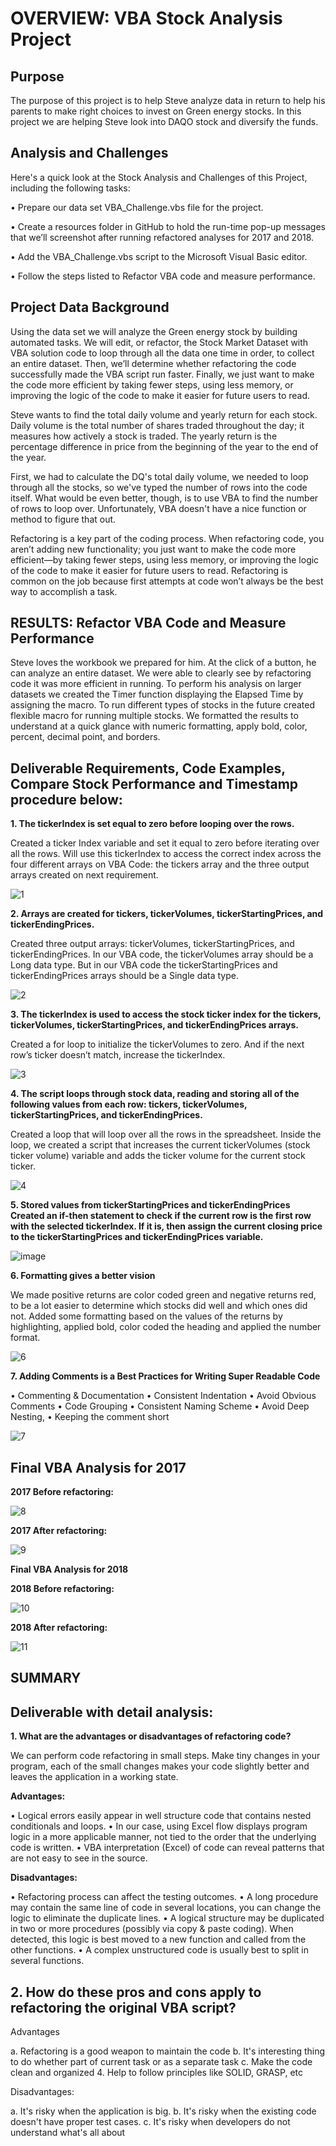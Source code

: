 # **OVERVIEW: VBA Stock Analysis Project**

## **Purpose**

The purpose of this project is to help Steve analyze data in return to help his parents to make right choices to invest on Green energy stocks. In this project we are helping Steve look into DAQO stock and diversify the funds. 

## **Analysis and Challenges**

Here's a quick look at the Stock Analysis and Challenges of this Project, including the following tasks:

•	Prepare our data set VBA_Challenge.vbs file for the project.

•	Create a resources folder in GitHub to hold the run-time pop-up messages that we’ll screenshot after running refactored analyses for 2017 and 2018.

•	Add the VBA_Challenge.vbs script to the Microsoft Visual Basic editor.

•	Follow the steps listed to Refactor VBA code and measure performance.

## **Project Data Background**

Using the data set we will analyze the Green energy stock by building automated tasks. We will edit, or refactor, the Stock Market Dataset with VBA solution code to loop through all the data one time in order, to collect an entire dataset. Then, we’ll determine whether refactoring the code successfully made the VBA script run faster. Finally, we just want to make the code more efficient by taking fewer steps, using less memory, or improving the logic of the code to make it easier for future users to read.

Steve wants to find the total daily volume and yearly return for each stock. Daily volume is the total number of shares traded throughout the day; it measures how actively a stock is traded. The yearly return is the percentage difference in price from the beginning of the year to the end of the year. 

First, we had to calculate the DQ's total daily volume, we needed to loop through all the stocks, so we've typed the number of rows into the code itself. What would be even better, though, is to use VBA to find the number of rows to loop over. Unfortunately, VBA doesn't have a nice function or method to figure that out. 

Refactoring is a key part of the coding process. When refactoring code, you aren’t adding new functionality; you just want to make the code more efficient—by taking fewer steps, using less memory, or improving the logic of the code to make it easier for future users to read. Refactoring is common on the job because first attempts at code won’t always be the best way to accomplish a task. 

## **RESULTS: Refactor VBA Code and Measure Performance**

Steve loves the workbook we prepared for him. At the click of a button, he can analyze an entire dataset. We were able to clearly see by refactoring code it was more efficient in running. To perform his analysis on larger datasets we created the Timer function displaying the Elapsed Time by assigning the macro. To run different types of stocks in the future created flexible macro for running multiple stocks. We formatted the results to understand at a quick glance with numeric formatting, apply bold, color, percent, decimal point, and borders.

## **Deliverable Requirements, Code Examples, Compare Stock Performance and Timestamp procedure below:**

**1.	The tickerIndex is set equal to zero before looping over the rows.**

Created a ticker Index variable and set it equal to zero before iterating over all the rows. Will use this tickerIndex to access the correct index across the four different arrays on VBA Code: the tickers array and the three output arrays created on next requirement.


  ![1](https://user-images.githubusercontent.com/90879122/136734181-121cfc55-f1c9-4e52-9809-f5b7f9b3ade5.png)

**2.	Arrays are created for tickers, tickerVolumes, tickerStartingPrices, and tickerEndingPrices.**

Created three output arrays: tickerVolumes, tickerStartingPrices, and tickerEndingPrices. In our VBA code, the tickerVolumes array should be a Long data type. But in our VBA code the tickerStartingPrices and tickerEndingPrices arrays should be a Single data type.
 

![2](https://user-images.githubusercontent.com/90879122/136734345-26b210e0-f542-46ee-a171-d6062a5a9347.png)

**3.	The tickerIndex is used to access the stock ticker index for the tickers, tickerVolumes, tickerStartingPrices, and tickerEndingPrices arrays.**

Created a for loop to initialize the tickerVolumes to zero. And if the next row’s ticker doesn’t match, increase the tickerIndex.
 
 
 ![3](https://user-images.githubusercontent.com/90879122/136734450-ed186dbf-18e1-415a-83f5-438c8030f84d.png)

**4.	 The script loops through stock data, reading and storing all of the following values from each row: tickers, tickerVolumes, tickerStartingPrices, and tickerEndingPrices.**

Created a loop that will loop over all the rows in the spreadsheet. Inside the loop, we created a script that increases the current tickerVolumes (stock ticker volume) variable and adds the ticker volume for the current stock ticker.
 

![4](https://user-images.githubusercontent.com/90879122/136734505-5571dc32-e22f-49e5-bc82-1869a191cd51.png)



**5.	Stored values from tickerStartingPrices and tickerEndingPrices
Created an if-then statement to check if the current row is the first row with the selected tickerIndex. If it is, then assign the current closing price to the tickerStartingPrices and tickerEndingPrices variable.**
 


![image](https://user-images.githubusercontent.com/90879122/136734550-1c83f629-baf9-418c-b83f-320bd91c2755.png)



**6.	Formatting gives a better vision**

We made positive returns are color coded green and negative returns red, to be a lot easier to determine which stocks did well and which ones did not. Added some formatting based on the values of the returns by highlighting, applied bold, color coded the heading and applied the number format.


 ![6](https://user-images.githubusercontent.com/90879122/136734624-f46eb668-5212-4f32-a81b-e8f2a8b03e3b.png)

**7.	Adding Comments is a Best Practices for Writing Super Readable Code**

•	Commenting & Documentation
•	Consistent Indentation
•	Avoid Obvious Comments
•	Code Grouping
•	Consistent Naming Scheme
•	Avoid Deep Nesting,
•	Keeping the comment short

![7](https://user-images.githubusercontent.com/90879122/136734706-64c9e61e-6610-4749-98a9-66769bbeb4c1.png)


 










## **Final VBA Analysis for 2017**

**2017 Before refactoring:**


![8](https://user-images.githubusercontent.com/90879122/136734770-a16573df-f11b-49f7-b98d-9cdc1c5dec03.png)

**2017 After refactoring:**

 
![9](https://user-images.githubusercontent.com/90879122/136734819-3bd4e667-14cb-409e-8040-a3cf69417b3d.png)


**Final VBA Analysis for 2018**

**2018 Before refactoring:**

 ![10](https://user-images.githubusercontent.com/90879122/136734898-5275ebd5-39f8-43a5-b489-7672bd9784eb.png)


**2018 After refactoring:**
 


![11](https://user-images.githubusercontent.com/90879122/136734932-24666e2e-9a89-412a-9cd2-a9aca874e4da.png)





## **SUMMARY**

## **Deliverable with detail analysis:**

**1. What are the advantages or disadvantages of refactoring code?**

We can perform code refactoring in small steps. Make tiny changes in your program, each of the small changes makes your code slightly better and leaves the application in a working state.

**Advantages:**

•	Logical errors easily appear in well structure code that contains nested conditionals and loops.
•	In our case, using Excel flow displays program logic in a more applicable manner, not tied to the order that the underlying code is written.
•	VBA interpretation (Excel) of code can reveal patterns that are not easy to see in the source.

**Disadvantages:**

•	Refactoring process can affect the testing outcomes.
•	A long procedure may contain the same line of code in several locations, you can change the logic to eliminate the duplicate lines.
•	A logical structure may be duplicated in two or more procedures (possibly via copy & paste coding). When detected, this logic is best moved to a new function and called         from the other functions.
•	A complex unstructured code is usually best to split in several functions.

## **2. How do these pros and cons apply to refactoring the original VBA script?**

Advantages
	
a.	Refactoring is a good weapon to maintain the code 
b.	It's interesting thing to do whether part of current task or as a separate task 
c.	 Make the code clean and organized 4. Help to follow principles like SOLID, GRASP, etc

Disadvantages:
	
a.	It's risky when the application is big.
b.	It's risky when the existing code doesn't have proper test cases.
c.	It's risky when developers do not understand what's all about

